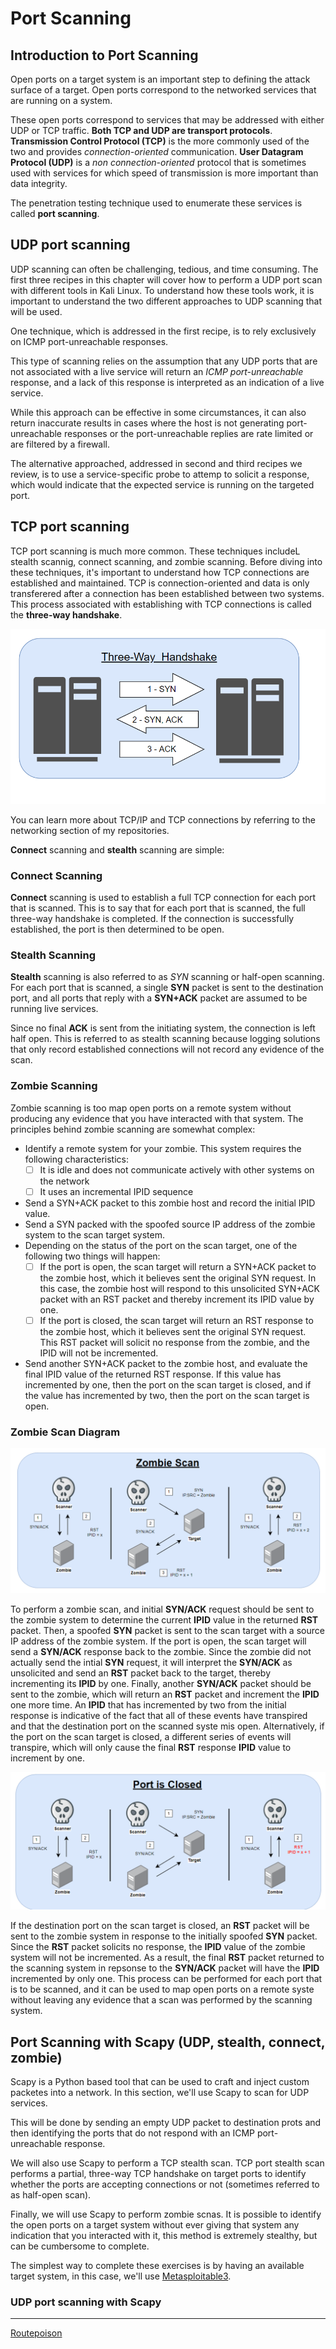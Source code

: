 # Port Scanning

## Introduction to Port Scanning

Open ports on a target system is an important step to defining the attack surface of a target. Open ports correspond to the networked services that are running on a system.

These open ports correspond to services that may be addressed with either UDP or TCP traffic. __Both TCP and UDP are transport protocols__. __Transmission Control Protocol (TCP)__ is the more commonly used of the two and provides _connection-oriented_ communication. __User Datagram Protocol (UDP)__ is a _non connection-oriented_ protocol that is sometimes used with services for which speed of transmission is more important than data integrity.

The penetration testing technique used to enumerate these services is called __port scanning__.

## UDP port scanning

UDP scanning can often be challenging, tedious, and time consuming. The first three recipes in this chapter will cover how to perform a UDP port scan with different tools in Kali Linux. To understand how these tools work, it is important to understand the two different approaches to UDP scanning that will be used.

One technique, which is addressed in the first recipe, is to rely exclusively on ICMP port-unreachable responses.

This type of scanning relies on the assumption that any UDP ports that are not associated with a live service will return an _ICMP port-unreachable_ response, and a lack of this response is interpreted as an indication of a live service.

While this approach can be effective in some circumstances, it can also return inaccurate results in cases where the host is not generating port-unreachable responses or the port-unreachable replies are rate limited or are filtered by a firewall.

The alternative approached, addressed in second and third recipes we review, is to use a service-specific probe to attemp to solicit a response, which would indicate that the expected service is running on the targeted port.

## TCP port scanning


TCP port scanning is much more common. These techniques includeL stealth scannig, connect scanning, and zombie scanning. Before diving into these techniques, it's important to understand how TCP connections are established and maintained. TCP is connection-oriented and data is only transferered after a connection has been established between two systems. This process associated with establishing with TCP connections is called the __three-way handshake__.

![3-Way Handshake](./3way-handshake.PNG)

You can learn more about TCP/IP and TCP connections by referring to the networking section of my repositories. 

__Connect__ scanning and __stealth__ scanning are simple:

### Connect Scanning

__Connect__ scanning is used to establish a full TCP connection for each port that is scanned. This is to say that for each port that is scanned, the full three-way handshake is completed. If the connection is successfully established, the port is then determined to be open.

### Stealth Scanning

__Stealth__ scanning is also referred to as _SYN_ scanning or half-open scanning. For each port that is scanned, a single __SYN__ packet is sent to the destination port, and all ports that reply with a __SYN+ACK__ packet are assumed to be running live services.

Since no final __ACK__ is sent from the initiating system, the connection is left half open. This is referred to as stealth scanning because logging solutions that only record established connections will not record any evidence of the scan.

### Zombie Scanning

Zombie scanning is too map open ports on a remote system without producing any evidence that you have interacted with that system. The principles behind zombie scanning are somewhat complex:

* Identify a remote system for your zombie. This system requires the following characteristics:
    -[ ] It is idle and does not communicate actively with other systems on the network
    - [ ] It uses an incremental IPID sequence
* Send a SYN+ACK packet to this zombie host and record the initial IPID value.
* Send a SYN packed with the spoofed source IP address of the zombie system to the scan target system.
* Depending on the status of the port on the scan target, one of the following two things will happen:
    - [ ] If the port is open, the scan target will return a SYN+ACK packet to the zombie host, which it believes sent the original SYN request. In this case, the zombie host will respond to this unsolicited SYN+ACK packet with an RST packet and thereby increment its IPID value by one.
    - [ ] If the port is closed, the scan target will return an RST response to the zombie host, which it believes sent the original SYN request. This RST packet will solicit no response from the zombie, and the IPID will not be incremented. 
*  Send another SYN+ACK packet to the zombie host, and evaluate the final IPID value of the returned RST response. If this value has incremented by one, then the port on the scan target is closed, and if the value has incremented by two, then the port on the scan target is open.

### Zombie Scan Diagram

![Zombie Scan Workflow](./zombiescan.PNG)

To perform a zombie scan, and initial __SYN/ACK__ request should be sent to the zombie system to determine the current __IPID__ value in the returned __RST__ packet. Then, a spoofed __SYN__ packet is sent to the scan target with a source IP address of the zombie system. If the port is open, the scan target will send a __SYN/ACK__ response back to the zombie. Since the zombie did not actually send the intial __SYN__ request, it will interpret the __SYN/ACK__ as unsolicited and send an __RST__ packet back to the target, thereby incrementing its __IPID__ by one.  Finally, another __SYN/ACK__ packet should be sent to the zombie, which will return an __RST__ packet and increment the __IPID__ one more time. An __IPID__ that has incremented by two from the initial response is indicative of the fact that all of these events have transpired and that the destination port on the scanned syste mis open. Alternatively, if the port on the scan target is closed, a different series of events will transpire, which will only cause the final __RST__ response __IPID__ value to increment by one.

![Port is Closed](./portclosed.PNG)

If the destination port on the scan target is closed, an __RST__ packet will be sent to the zombie system in response to the initially spoofed __SYN__ packet. Since the __RST__ packet solicits no response, the __IPID__ value of the zombie system will not be incremented. As a result, the final __RST__ packet returned to the scanning system in repsonse to the __SYN/ACK__ packet will have the __IPID__ incremented by only one. This process can be performed for each port that is to be scanned, and it can be used to map open ports on a remote syste without leaving any evidence that a scan was performed by the scanning system.

## Port Scanning with Scapy (UDP, stealth, connect, zombie)

Scapy is a Python based tool that can be used to craft and inject custom packetes into a network. In this section, we'll use Scapy to scan for UDP services. 

This will be done by sending an empty UDP packet to destination prots and then identifying the ports that do not respond with an ICMP port-unreachable response.

We will also use Scapy to perform a TCP stealth scan. TCP port stealth scan performs a partial, three-way TCP handshake on target ports to identify whether the ports are accepting connections or not (sometimes referred to as half-open scan).

Finally, we will use Scapy to perform zombie scnas. It is possible to identify the open ports on a target system without ever giving that system any indication that you interacted with it, this method is extremely stealthy, but can be cumbersome to complete.

The simplest way to complete these exercises is by having an available target system, in this case, we'll use [Metasploitable3](https://github.com/rapid7/metasploitable3).

### UDP port scanning with Scapy




---

[Routepoison](https://routepoison.com)